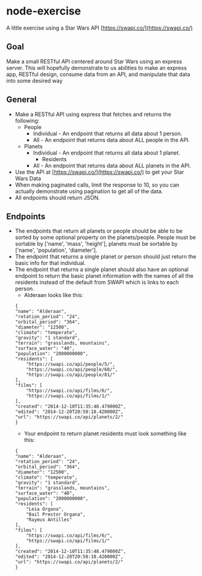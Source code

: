 # node-exercise
A little exercise using a Star Wars API [https://swapi.co/](https://swapi.co/)

## Goal
Make a small RESTful API centered around Star Wars using an express server.
This will hopefully demonstrate to us abilities to make an express app, RESTful design, consume data from an API, and manipulate that data into some desired way

## General
* Make a RESTful API using express that fetches and returns the following:
    - People
        - Individual - An endpoint that returns all data about 1 person. 
        - All - An endpoint that returns data about ALL people in the API.
    - Planets
        - Individual - An endpoint that returns all data about 1 planet.
            - Residents
        - All - An endpoint that returns data about ALL planets in the API.
* Use the API at [https://swapi.co/](https://swapi.co/) to get your Star Wars Data 
* When making paginated calls, limit the response to 10, so you can actually demonstrate using pagination to get all of the data.
* All endpoints should return JSON.

## Endpoints
*  The endpoints that return all planets or people should be able to be sorted by some optional property on the planets/people.  People must be sortable by ['name', 'mass', 'height'], planets must be sortable by ['name', 'population', 'diameter'].
*  The endpoint that returns a single planet or person should just return the basic info for that individual.
*  The endpoint that returns a single planet should also have an optional endpoint to return the basic planet information with the names of all the residents instead of the default from SWAPI which is links to each person.
    * Alderaan looks like this:
    ```
    {
	"name": "Alderaan",
	"rotation_period": "24",
	"orbital_period": "364",
	"diameter": "12500",
	"climate": "temperate",
	"gravity": "1 standard",
	"terrain": "grasslands, mountains",
	"surface_water": "40",
	"population": "2000000000",
	"residents": [
		"https://swapi.co/api/people/5/",
		"https://swapi.co/api/people/68/",
		"https://swapi.co/api/people/81/"
	],
	"films": [
		"https://swapi.co/api/films/6/",
		"https://swapi.co/api/films/1/"
	],
	"created": "2014-12-10T11:35:48.479000Z",
	"edited": "2014-12-20T20:58:18.420000Z",
	"url": "https://swapi.co/api/planets/2/"
    }
    ```
    * Your endpoint to return planet residents must look something like this:
    ```
    {
	"name": "Alderaan",
	"rotation_period": "24",
	"orbital_period": "364",
	"diameter": "12500",
	"climate": "temperate",
	"gravity": "1 standard",
	"terrain": "grasslands, mountains",
	"surface_water": "40",
	"population": "2000000000",
	"residents": [
		"Leia Organa",
		"Bail Prestor Organa",
		"Raymus Antilles"
	],
	"films": [
		"https://swapi.co/api/films/6/",
		"https://swapi.co/api/films/1/"
	],
	"created": "2014-12-10T11:35:48.479000Z",
	"edited": "2014-12-20T20:58:18.420000Z",
	"url": "https://swapi.co/api/planets/2/"
    }
    ```
